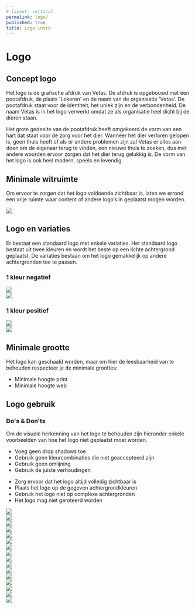 ```yaml
---
# layout: vertical
permalink: logo/
published: true
title: Logo intro
---
```

<!-- <div class="balk_title hallo">Hallo</div> -->



<h1>Logo</h1>


<h2 id="concept-logo" class="first-al">Concept logo</h2>

Het logo is de grafische afdruk van Vetas. De afdruk is opgebouwd met een pootafdruk, de plaats 'Lokeren' en de naam van de organisatie 'Vetas'. De pootafdruk staat voor de identiteit, het uniek zijn en de verbondenheid. De naam Vetas is in het logo verwerkt omdat ze als organisatie heel dicht bij de dieren staan. 

Het grote gedeelte van de pootafdruk heeft omgekeerd de vorm van een hart dat staat voor de zorg voor het dier. Wanneer het dier verloren gelopen is, geen thuis heeft of als er andere problemen zijn zal Vetas er alles aan doen om de eigenaar terug te vinden, een nieuwe thuis te zoeken, dus met andere woorden ervoor zorgen dat het dier terug gelukkig is. De vorm van het logo is ook heel modern, speels en levendig.



## Minimale witruimte
    
Om ervoor te zorgen dat het logo voldoende zichtbaar is, laten we errond een vrije ruimte waar content of andere logo’s in geplaatst mogen worden. 


<div class="row">
    <div class="col-12">
        <img class="logo_max" src="{{ '/images/logo/logo_max.png' | relative_url }} ">
    </div>
</div>

## Logo en variaties

Er bestaat een standaard logo met enkele variaties. Het standaard logo bestaat uit twee kleuren en wordt het beste op een lichte achtergrond geplaatst. De variaties bestaan om het logo gemakkelijk op andere achtergronden toe te passen.

### 1 kleur negatief

<div class="row">
    <div class="col-6">
        <img class="logo_variaties" src="{{ '/images/logo/logo_1.png' | relative_url }} ">
    </div>
    <div class="col-6">
        <img class="logo_variaties" src="{{ '/images/logo/logo_1.png' | relative_url }} ">
    </div>
</div>



### 1 kleur positief


<div class="row">
    <div class="col-6">
        <img class="logo_variaties" src="{{ '/images/logo/logo_1.png' | relative_url }} ">
    </div>
    <div class="col-6">
        <img class="logo_variaties" src="{{ '/images/logo/logo_1.png' | relative_url }} ">
    </div>
</div>

## Minimale grootte

Het logo kan geschaald worden, maar om hier de leesbaarheid van te behouden respecteer je de minimale groottes:
-	Minimale hoogte print
-	Minimale hoogte web

## Logo gebruik

### Do's & Don'ts

<p class="p_dont"> Om de visuele herkenning van het logo te behouden 
zijn hieronder enkele voorbeelden van hoe het logo niet geplaatst moet worden.</p>

<div class="row lijst_dont">
    <div class="col-6">
        <ul>
            <li>Voeg geen drop shadows toe</li>
            <li>Gebruik geen kleurcombinaties die niet geaccepteerd zijn</li>
            <li>Gebruik geen omlijning</li>
            <li>Gebruik de juiste verhoudingen</li>
        </ul>
    </div>
    <div class="col-6">
        <ul>
            <li>Zorg ervoor dat het logo altijd volledig zichtbaar is</li>
            <li>Plaats het logo op de gegeven achtergrondkleuren</li>
            <li>Gebruik het logo niet op complexe achtergronden</li>
            <li>Het logo mag niet geroteerd worden</li>
        </ul>
    </div>
    
</div>



<div class="row">
    <div class="col-3">
        <img class="logo_dont" src="{{ '/images/logo/logo_dont1.png' | relative_url }} ">
        <div class="k_1">
            <img class="kruis" src="{{ '/images/logo/logo_kruis.png' | relative_url }} ">
        </div>
    </div>
    <div class="col-3">
        <img class="logo_dont" src="{{ '/images/logo/logo_dont6.png' | relative_url }} ">
        <div class="k_1">
            <img class="kruis" src="{{ '/images/logo/logo_kruis.png' | relative_url }} ">
        </div>
    </div>
    <div class="col-3">
        <img class="logo_dont" src="{{ '/images/logo/logo_dont3.png' | relative_url }} ">
        <div class="k_1">
            <img class="kruis" src="{{ '/images/logo/logo_kruis.png' | relative_url }} ">
        </div>
    </div>
    <div class="col-3">
        <img class="logo_dont" src="{{ '/images/logo/logo_dont4.png' | relative_url }} ">
        <div class="k_1">
            <img class="kruis" src="{{ '/images/logo/logo_kruis.png' | relative_url }} ">
        </div>
    </div>  
</div>



<div class="row">
    <div class="col-3">
        <img class="logo_dont" src="{{ '/images/logo/logo_dont5.png' | relative_url }} ">
        <div class="k_1">
            <img class="kruis" src="{{ '/images/logo/logo_kruis.png' | relative_url }} ">
        </div>
    </div>
    <div class="col-3">
        <img class="logo_dont" src="{{ '/images/logo/logo_dont2.png' | relative_url }} ">
        <div class="k_1">
            <img class="kruis" src="{{ '/images/logo/logo_kruis.png' | relative_url }} ">
        </div>
    </div>
    <div class="col-3">
        <img class="logo_dont" src="{{ '/images/logo/logo_dont7.png' | relative_url }} ">
        <div class="k_1">
            <img class="kruis" src="{{ '/images/logo/logo_kruis.png' | relative_url }} ">
        </div>
    </div>
    <div class="col-3">
        <img class="logo_dont" src="{{ '/images/logo/logo_dont8.png' | relative_url }} ">
        <div class="k_1">
            <img class="kruis" src="{{ '/images/logo/logo_kruis.png' | relative_url }} ">
        </div>
    </div>  
</div>


